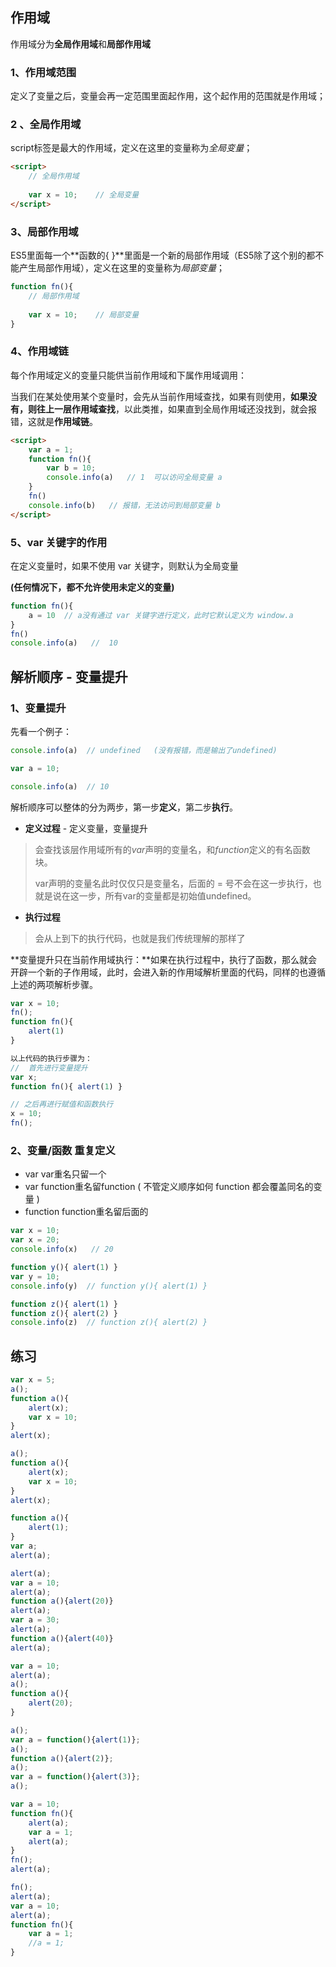 ## 作用域

作用域分为**全局作用域**和**局部作用域**

### 1、作用域范围

定义了变量之后，变量会再一定范围里面起作用，这个起作用的范围就是作用域；

### 2 、全局作用域

script标签是最大的作用域，定义在这里的变量称为*全局变量*；

```html
<script>
    // 全局作用域
    
    var x = 10;    // 全局变量  
</script>
```

### 3、局部作用域

ES5里面每一个**函数的{ }**里面是一个新的局部作用域（ES5除了这个别的都不能产生局部作用域），定义在这里的变量称为*局部变量*；

```js
function fn(){
    // 局部作用域
    
    var x = 10;    // 局部变量
}
```

### 4、作用域链

每个作用域定义的变量只能供当前作用域和下属作用域调用：

当我们在某处使用某个变量时，会先从当前作用域查找，如果有则使用，**如果没有，则往上一层作用域查找**，以此类推，如果直到全局作用域还没找到，就会报错，这就是**作用域链**。

```html
<script>
    var a = 1;
    function fn(){
        var b = 10;
        console.info(a)   // 1  可以访问全局变量 a
    }
    fn()
    console.info(b)   // 报错，无法访问到局部变量 b
</script>
```

### 5、var 关键字的作用

在定义变量时，如果不使用 var 关键字，则默认为全局变量

**(任何情况下，都不允许使用未定义的变量)**

```js
function fn(){
    a = 10  // a没有通过 var 关键字进行定义，此时它默认定义为 window.a 
}
fn()
console.info(a)   //  10
```

## 解析顺序 - 变量提升

### 1、变量提升

先看一个例子：

```js
console.info(a)  // undefined   (没有报错，而是输出了undefined)

var a = 10;

console.info(a)  // 10 
```

解析顺序可以整体的分为两步，第一步**定义**，第二步**执行**。

- **定义过程** - 定义变量，变量提升

> 会查找该层作用域所有的*var*声明的变量名，和*function*定义的有名函数块。
>
> var声明的变量名此时仅仅只是变量名，后面的 = 号不会在这一步执行，也就是说在这一步，所有var的变量都是初始值undefined。

- **执行过程**

> 会从上到下的执行代码，也就是我们传统理解的那样了

**变量提升只在当前作用域执行：**如果在执行过程中，执行了函数，那么就会开辟一个新的子作用域，此时，会进入新的作用域解析里面的代码，同样的也遵循上述的两项解析步骤。

```js
var x = 10;
fn();
function fn(){
    alert(1)
}

以上代码的执行步骤为：
//  首先进行变量提升
var x;
function fn(){ alert(1) }   

// 之后再进行赋值和函数执行
x = 10;
fn();
```

### 2、变量/函数 重复定义

- var var重名只留一个
- var function重名留function ( 不管定义顺序如何 function 都会覆盖同名的变量 )
- function function重名留后面的

```js
var x = 10;
var x = 20;
console.info(x)   // 20

function y(){ alert(1) }
var y = 10;
console.info(y)  // function y(){ alert(1) }

function z(){ alert(1) }
function z(){ alert(2) }
console.info(z)  // function z(){ alert(2) }
```

## 练习

```js
var x = 5;
a();
function a(){
    alert(x);
    var x = 10;
}
alert(x);
```

```js
a();
function a(){
    alert(x);
    var x = 10;
}
alert(x);
```

```js
function a(){
    alert(1);
}
var a;
alert(a);
```

```js
alert(a);
var a = 10;
alert(a);
function a(){alert(20)}
alert(a);
var a = 30;
alert(a);
function a(){alert(40)}
alert(a);
```

```js
var a = 10;
alert(a);
a();
function a(){
    alert(20);
}
```

```js
a();
var a = function(){alert(1)};
a();
function a(){alert(2)};
a();
var a = function(){alert(3)};
a();
```

```js
var a = 10;
function fn(){
    alert(a);
    var a = 1;
    alert(a);
}
fn();
alert(a);
```

```js
fn();
alert(a);
var a = 10;
alert(a);
function fn(){
    var a = 1;
    //a = 1;
}
```

